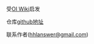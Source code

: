 受[OI Wiki](https://oi-wiki.org/)启发

仓库[github地址](https://github.com/hhlans/INFO)

联系作者(hhlanswer@gmail.com)